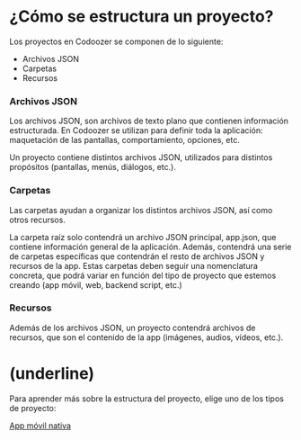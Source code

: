 # ¿Cómo se estructura un proyecto?

Los proyectos en Codoozer se componen de lo siguiente:

- Archivos JSON
- Carpetas
- Recursos

### Archivos JSON

Los archivos JSON, son archivos de texto plano que contienen información estructurada. En Codoozer se utilizan para definir toda la aplicación: maquetación de las pantallas, comportamiento, opciones, etc.

Un proyecto contiene distintos archivos JSON, utilizados para distintos propósitos (pantallas, menús, diálogos, etc.).


### Carpetas

Las carpetas ayudan a organizar los distintos archivos JSON, así como otros recursos.

La carpeta raíz solo contendrá un archivo JSON principal, app.json, que contiene información general de la aplicación. Además, contendrá una serie de carpetas específicas que contendrán el resto de archivos JSON y recursos de la app. Estas carpetas deben seguir una nomenclatura concreta, que podrá variar en función del tipo de proyecto que estemos creando (app móvil, web, backend script, etc.)

### Recursos

Además de los archivos JSON, un proyecto contendrá archivos de recursos, que son el contenido de la app (imágenes, audios, vídeos, etc.).

(underline)
=============

Para aprender más sobre la estructura del proyecto, elige uno de los tipos de proyecto:

[App móvil nativa](https://github.com/brokolit/wisdom/edit/master/spanish/codoozer/estructura_de_un_proyecto/app_movil)
